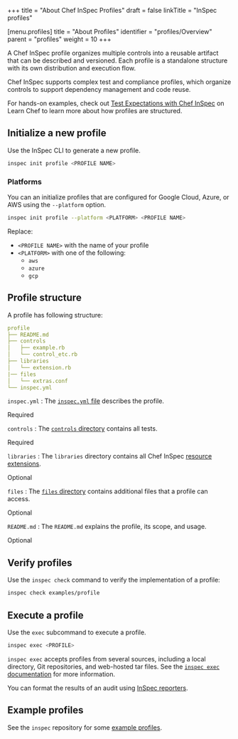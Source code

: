 +++
title = "About Chef InSpec Profiles"
draft = false
linkTitle = "InSpec profiles"


[menu.profiles]
    title = "About Profiles"
    identifier = "profiles/Overview"
    parent = "profiles"
    weight = 10
+++

A Chef InSpec profile organizes multiple controls into a reusable artifact that can be described and versioned.
Each profile is a standalone structure with its own distribution and execution flow.

Chef InSpec supports complex test and compliance profiles, which organize controls to support dependency management and code reuse.

For hands-on examples, check out [Test Expectations with Chef InSpec](https://www.chef.io/training/tutorials) on Learn Chef to learn more about how profiles are structured.

## Initialize a new profile

Use the InSpec CLI to generate a new profile.

```sh
inspec init profile <PROFILE NAME>
```

### Platforms

You can an initialize profiles that are configured for Google Cloud, Azure, or AWS using the `--platform` option.

```sh
inspec init profile --platform <PLATFORM> <PROFILE NAME>
```

Replace:

- `<PROFILE NAME>` with the name of your profile
- `<PLATFORM>` with one of the following:
  - `aws`
  - `azure`
  - `gcp`

## Profile structure

A profile has following structure:

```yaml
profile
├── README.md
├── controls
│   ├── example.rb
│   └── control_etc.rb
├── libraries
│   └── extension.rb
|── files
│   └── extras.conf
└── inspec.yml
```

`inspec.yml`
: The [`inspec.yml` file](inspec_yml) describes the profile.

  Required

`controls`
: The [`controls` directory](controls) contains all tests.

  Required

`libraries`
: The `libraries` directory contains all Chef InSpec [resource extensions](custom_resources).

  Optional

`files`
: The [`files` directory](files) contains additional files that a profile can access.

  Optional

`README.md`
: The `README.md` explains the profile, its scope, and usage.

  Optional

## Verify profiles

Use the `inspec check` command to verify the implementation of a profile:

```bash
inspec check examples/profile
```

## Execute a profile

Use the `exec` subcommand to execute a profile.

```sh
inspec exec <PROFILE>
```

`inspec exec` accepts profiles from several sources, including a local directory, Git repositories, and web-hosted tar files.
See the [`inspec exec` documentation](/reference/cli#exec) for more information.

You can format the results of an audit using [InSpec reporters](/reporters/).

## Example profiles

See the `inspec` repository for some [example profiles](https://github.com/inspec/inspec/tree/main/examples).
